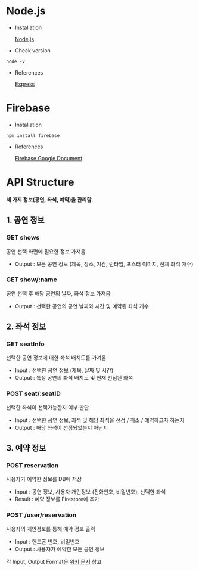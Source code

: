 # Node.js
* Installation

  [Node.js](https://nodejs.org/en/)
  
 * Check version
  
  ```
  node -v
  ```
  
* References

  [Express](http://expressjs.com/)






# Firebase
* Installation
```
npm install firebase
```
* References

  [Firebase Google Document](https://firebase.google.com/docs)
  
# API Structure

**세 가지 정보(공연, 좌석, 예약)을 관리함.**

## 1. 공연 정보
### GET shows
  공연 선택 화면에 필요한 정보 가져옴
  * Output : 모든 공연 정보 (제목, 장소, 기간, 런타임, 포스터 이미지, 전체 좌석 개수)

### GET show/:name
  공연 선택 후 해당 공연의 날짜, 좌석 정보 가져옴
  * Output : 선택한 공연의 공연 날짜와 시간 및 예약된 좌석 개수

## 2. 좌석 정보
### GET seatInfo
  선택한 공연 정보에 대한 좌석 배치도를 가져옴
  * Input : 선택한 공연 정보 (제목, 날짜 및 시간)
  * Output : 특정 공연의 좌석 배치도 및 현재 선점된 좌석

### POST seat/:seatID
  선택한 좌석이 선택가능한지 여부 판단
  * Input : 선택한 공연 정보, 좌석 및 해당 좌석을 선점 / 취소 / 예약하고자 하는지
  * Output : 해당 좌석이 선점되었는지 아닌지

## 3. 예약 정보
### POST reservation
  사용자가 예약한 정보를 DB에 저장
  * Input : 공연 정보, 사용자 개인정보 (전화번호, 비밀번호), 선택한 좌석
  * Result : 예약 정보를 Firestore에 추가

### POST /user/reservation
  사용자의 개인정보를 통해 예약 정보 출력
  * Input : 핸드폰 번호, 비밀번호
  * Output : 사용자가 예약한 모든 공연 정보

각 Input, Output Format은 [위키 문서](https://github.com/yimjisu/GLACE_Team3/wiki/API-structure) 참고
